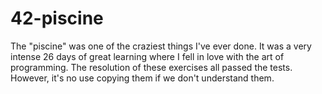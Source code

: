 # 42-piscine
The "piscine" was one of the craziest things I've ever done. It was a very intense 26 days of great learning where I fell in love with the art of programming. 
The resolution of these exercises all passed the tests. However, it's no use copying them if we don't understand them.
